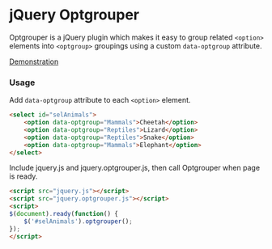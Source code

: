 # jQuery Optgrouper

Optgrouper is a jQuery plugin which makes it easy to group related `<option>` elements into `<optgroup>` groupings using a custom `data-optgroup` attribute.

[Demonstration](http://http://aduth.github.com/jquery.optgrouper)

### Usage

Add `data-optgroup` attribute to each `<option>` element.

```html
<select id="selAnimals">
    <option data-optgroup="Mammals">Cheetah</option>
    <option data-optgroup="Reptiles">Lizard</option>
    <option data-optgroup="Reptiles">Snake</option>
    <option data-optgroup="Mammals">Elephant</option>
</select>
```

Include jquery.js and jquery.optgrouper.js, then call Optgrouper when page is ready.

```html
<script src="jquery.js"></script>
<script src="jquery.optgrouper.js"></script>
<script>
$(document).ready(function() {
    $('#selAnimals').optgrouper();
});
</script>
```
